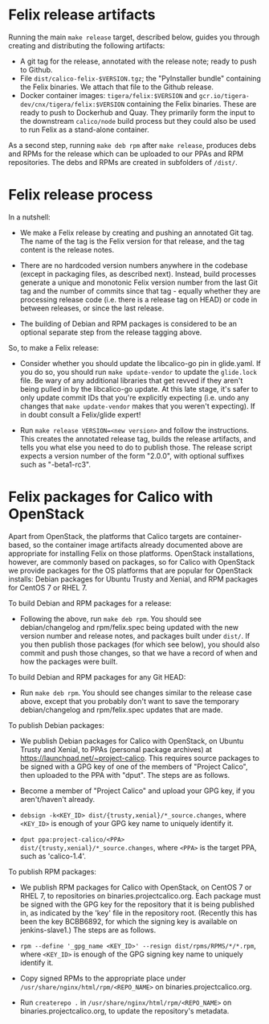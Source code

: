 # Felix release artifacts

Running the main `make release` target, described below, guides you
through creating and distributing the following artifacts:

- A git tag for the release, annotated with the release note; ready to
  push to Github.
- File `dist/calico-felix-$VERSION.tgz`; the "PyInstaller bundle"
  containing the Felix binaries.  We attach that file to the
  Github release.
- Docker container images: `tigera/felix:$VERSION` and
  `gcr.io/tigera-dev/cnx/tigera/felix:$VERSION` containing the Felix binaries.  These
  are ready to push to Dockerhub and Quay.  They primarily form the input
  to the downstream `calico/node` build process but they could also
  be used to run Felix as a stand-alone container.

As a second step, running `make deb rpm` after `make release`, produces
debs and RPMs for the release which can be uploaded to our PPAs and
RPM repositories.  The debs and RPMs are created in subfolders of
`/dist/`.

# Felix release process

In a nutshell:

- We make a Felix release by creating and pushing an annotated Git tag.  The
  name of the tag is the Felix version for that release, and the tag content is
  the release notes.

- There are no hardcoded version numbers anywhere in the codebase (except in
  packaging files, as described next).  Instead, build processes generate a
  unique and monotonic Felix version number from the last Git tag and the
  number of commits since that tag - equally whether they are processing
  release code (i.e. there is a release tag on HEAD) or code in between
  releases, or since the last release.

- The building of Debian and RPM packages is considered to be an optional
  separate step from the release tagging above.

So, to make a Felix release:

- Consider whether you should update the libcalico-go pin in glide.yaml.
  If you do so, you should run `make update-vendor` to update the
  `glide.lock` file.  Be wary of any additional libraries that get
  revved if they aren't being pulled in by the libcalico-go update. At
  this late stage, it's safer to only update commit IDs that you're
  explicitly expecting (i.e. undo any changes that `make update-vendor`
  makes that you weren't expecting).  If in doubt consult a Felix/glide
  expert!

- Run `make release VERSION=<new version>` and follow the instructions.  This
  creates the annotated release tag, builds the release artifacts, and tells
  you what else you need to do to publish those.  The release script
  expects a version number of the form "2.0.0", with optional suffixes
  such as "-beta1-rc3".

# Felix packages for Calico with OpenStack

Apart from OpenStack, the platforms that Calico targets are container-based, so
the container image artifacts already documented above are appropriate for
installing Felix on those platforms.  OpenStack installations, however, are
commonly based on packages, so for Calico with OpenStack we provide packages
for the OS platforms that are popular for OpenStack installs: Debian packages
for Ubuntu Trusty and Xenial, and RPM packages for CentOS 7 or RHEL 7.

To build Debian and RPM packages for a release:

- Following the above, run `make deb rpm`.  You should see debian/changelog and
  rpm/felix.spec being updated with the new version number and release notes,
  and packages built under `dist/`.  If you then publish those packages (for
  which see below), you should also commit and push those changes, so that we
  have a record of when and how the packages were built.

To build Debian and RPM packages for any Git HEAD:

- Run `make deb rpm`.  You should see changes similar to the release case
  above, except that you probably don't want to save the temporary
  debian/changelog and rpm/felix.spec updates that are made.

To publish Debian packages:

- We publish Debian packages for Calico with OpenStack, on Ubuntu Trusty and
  Xenial, to PPAs (personal package archives) at
  https://launchpad.net/~project-calico.  This requires source packages to be
  signed with a GPG key of one of the members of "Project Calico", then
  uploaded to the PPA with "dput".  The steps are as follows.

- Become a member of "Project Calico" and upload your GPG key, if you
  aren't/haven't already.

- `debsign -k<KEY_ID> dist/{trusty,xenial}/*_source.changes`, where `<KEY_ID>`
  is enough of your GPG key name to uniquely identify it.

- `dput ppa:project-calico/<PPA> dist/{trusty,xenial}/*_source.changes`, where
  `<PPA>` is the target PPA, such as 'calico-1.4'.

To publish RPM packages:

- We publish RPM packages for Calico with OpenStack, on CentOS 7 or RHEL 7, to
  repositories on binaries.projectcalico.org.  Each package must be signed with
  the GPG key for the repository that it is being published in, as indicated by
  the 'key' file in the repository root.  (Recently this has been the key
  BCBB6892, for which the signing key is available on jenkins-slave1.)  The
  steps are as follows.

- `rpm --define '_gpg_name <KEY_ID>' --resign dist/rpms/RPMS/*/*.rpm`, where
  `<KEY_ID>` is enough of the GPG signing key name to uniquely identify it.

- Copy signed RPMs to the appropriate place under
  `/usr/share/nginx/html/rpm/<REPO_NAME>` on binaries.projectcalico.org.

- Run `createrepo .` in `/usr/share/nginx/html/rpm/<REPO_NAME>` on
  binaries.projectcalico.org, to update the repository's metadata.

